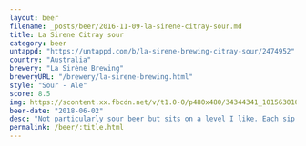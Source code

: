 ```yaml
---
layout: beer
filename: _posts/beer/2016-11-09-la-sirene-citray-sour.md
title: La Sirene Citray sour
category: beer
untappd: "https://untappd.com/b/la-sirene-brewing-citray-sour/2474952"
country: "Australia"
brewery: "La Sirène Brewing"
breweryURL: "/brewery/la-sirene-brewing.html"
style: "Sour - Ale"
score: 8.5
img: https://scontent.xx.fbcdn.net/v/t1.0-0/p480x480/34344341_10156301081403745_2466865572273455104_n.jpg?_nc_cat=103&oh=9e91852afc817990938009601d23259e&oe=5C1EA806
beer-date: "2018-06-02"
desc: "Not particularly sour beer but sits on a level I like. Each sip is a delicious mix of sour and beer"
permalink: /beer/:title.html
---
```

